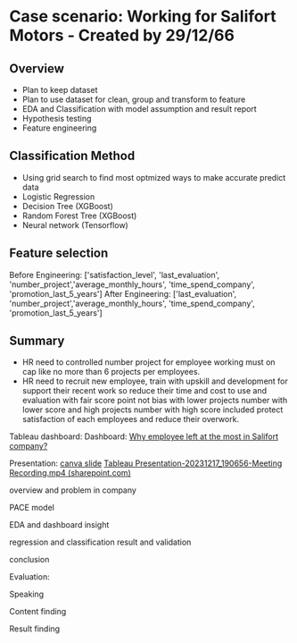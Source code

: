# Case scenario: Working for Salifort Motors - Created by 29/12/66​

## Overview 
- Plan to keep dataset
- Plan to use dataset for clean, group and transform to feature 
- EDA and Classification with model assumption and result report
- Hypothesis testing
- Feature engineering

## Classification Method
- Using grid search to find most optmized ways to make accurate predict data
- Logistic Regression
- Decision Tree (XGBoost)
- Random Forest Tree (XGBoost)
- Neural network (Tensorflow)

## Feature selection
Before Engineering: ['satisfaction_level', 'last_evaluation', 'number_project','average_monthly_hours', 'time_spend_company', 'promotion_last_5_years']
After Engineering: ['last_evaluation', 'number_project','average_monthly_hours', 'time_spend_company', 'promotion_last_5_years']

## Summary
- HR need to controlled number project for employee working must on cap like no more than 6 projects per employees.
- HR need to recruit new employee, train with upskill and development for support their recent work so reduce their time and cost to use and evaluation with fair score point not bias with lower projects number with lower score and high projects number with high score included protect satisfaction of each employees and reduce their overwork.

Tableau dashboard:
Dashboard: [Why employee left at the most in Salifort company?](https://public.tableau.com/views/Whysalifortemployeeleavefromcompany/WhyemployeeleftinSalifortCompany?:language=th-TH&:display_count=n&:origin=viz_share_link)

Presentation: 
[canva slide](https://www.canva.com/design/DAF4Vr3sDSE/2yT3GEzLJEBsekQepAm6jw/edit?utm_content=DAF4Vr3sDSE&utm_campaign=designshare&utm_medium=link2&utm_source=sharebutton)
[Tableau Presentation-20231217_190656-Meeting Recording.mp4 (sharepoint.com)](https://mailkmuttacth.sharepoint.com/sites/Test113721/_layouts/15/stream.aspx?id=%2Fsites%2FTest113721%2FShared%20Documents%2FGeneral%2FRecordings%2FTableau%20Presentation%2D20231217%5F190656%2DMeeting%20Recording%2Emp4&referrer=StreamWebApp%2EWeb&referrerScenario=AddressBarCopied%2Eview)


overview and problem in company

PACE model

EDA and dashboard insight

regression and classification result and validation

conclusion

Evaluation:

Speaking

Content finding

Result finding
